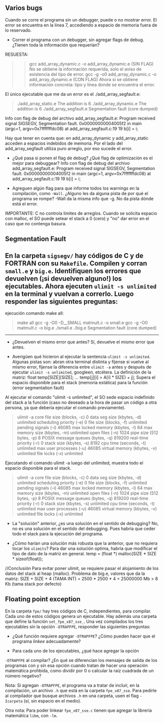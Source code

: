 ## Varios bugs

Cuando se corre el programa sin un debugger, puede o no mostrar error.
El error se encuentra en la línea 7, accediendo a espacio de memoria fuera de lo reservado.

- Correr el programa con un debugger, sin agregar flags de
debug. ¿Tienen toda la información que requerían?

RESUESTA: 
>> gcc add_array_dynamic.c -o add_array_dynamic.e  (SIN FLAG)
No se obtiene la informacíón requerida, solo el aviso de existencia del tipo de error.
>> gcc -g -o0 add_array_dynamic.c -o add_array_dynamic.e (CON FLAG)
Ahora sí se obtiene información concreta: tipo y línea donde se encuentra el error.

El único ejecutable que me da un error es el ./add_array_segfault.e: 
>./add_array_static.e 
The addition is 6
>./add_array_dynamic.e 
The addition is 6
>./add_array_segfault.e 
Segmentation fault (core dumped)

Info con flag de debug del archivo add_array_segfault.e:
Program received signal SIGSEGV, Segmentation fault.
0x00000000004005f2 in main (argc=1, argv=0x7fffffffdc08) at add_array_segfault.c:19
19	    b[i] = i;

Hay que tener en cuenta que: en add_array_dynamic y add_array_static acceden a espacios indebidos de memoria.
Por el lado del add_array_segfault utiliza puro arreglo, por eso sucede el error.

- ¿Qué pasa si ponen el flag de debug? ¿Qué flag de optimización es el
mejor para debuggear?
Info con flag de debug del archivo add_array_segfault.e:
Program received signal SIGSEGV, Segmentation fault.
0x00000000004005f2 in main (argc=1, argv=0x7fffffffdc08) at add_array_segfault.c:19
19	    b[i] = i;

- Agreguen algún flag para que informe todos los warnings en la
compilación, como `-Wall`. ¿Alguno les da alguna pista de por qué el
programa se rompe?
-Wall da la misma info que -g. No da pista dónde está el error.

IMPORTANTE: C no controla límites de arreglos. Cuando se solicita espacio con malloc, el SO puede setear el stack a 0 (cero) y "no" dar error en el caso que no contenga basura.


## Segmentation Fault

En la carpeta `sigsegv/` hay códigos de C y de FORTRAN con su
`Makefile`.  Compilen y corran `small.e` y `big.e`.  Identifiquen los
errores que devuelven (¡si devuelven alguno!) los ejecutables.  Ahora
ejecuten `ulimit -s unlimited` en la terminal y vuelvan a
correrlo. Luego responder las siguientes preguntas:
------------------
ejecución comando make all:
>make all
gcc  -g -O0 -D__SMALL matmult.c -o small.e
gcc  -g -O0 matmult.c -o big.e
>./small.e 
>./big.e 
Segmentation fault (core dumped)
------------------

- ¿Devuelven el mismo error que antes?
Sí, devuelve el mismo error que antes.


- Averigüen qué hicieron al ejecutar la sentencia `ulimit -s
unlimited`. Algunas pistas son: abran otra terminal distinta y fíjense
si vuelve al mismo error, fíjense la diferencia entre `ulimit -a`
antes y después de ejecutar `ulimit -s unlimited`, googleen, etcétera.
La definición de la matriz:
float temp[SIZE][SIZE];
...
temp[j][i] = A[(i * SIZE) + j];
Supera el espacio disponible para el stack (memoria estática) para la función (error segmentation fault)

Al ejecutar el comando "ulimit -s unlimited", el SO sede espacio indefinido del stack a la función (caso no 
deseado a la hora de pasar un código a otra persona, ya que debería ejecutar el comando previamente).

>ulimit -a
core file size          (blocks, -c) 0
data seg size           (kbytes, -d) unlimited
scheduling priority             (-e) 0
file size               (blocks, -f) unlimited
pending signals                 (-i) 46085
max locked memory       (kbytes, -l) 64
max memory size         (kbytes, -m) unlimited
open files                      (-n) 1024
pipe size            (512 bytes, -p) 8
POSIX message queues     (bytes, -q) 819200
real-time priority              (-r) 0
stack size              (kbytes, -s) 8192
cpu time               (seconds, -t) unlimited
max user processes              (-u) 46085
virtual memory          (kbytes, -v) unlimited
file locks                      (-x) unlimited

Ejecutando el comando ulimit -a luego del unlimited, muestra todo el espacio disponible para el stack.

>ulimit -a
core file size          (blocks, -c) 0
data seg size           (kbytes, -d) unlimited
scheduling priority             (-e) 0
file size               (blocks, -f) unlimited
pending signals                 (-i) 46085
max locked memory       (kbytes, -l) 64
max memory size         (kbytes, -m) unlimited
open files                      (-n) 1024
pipe size            (512 bytes, -p) 8
POSIX message queues     (bytes, -q) 819200
real-time priority              (-r) 0
stack size              (kbytes, -s) unlimited
cpu time               (seconds, -t) unlimited
max user processes              (-u) 46085
virtual memory          (kbytes, -v) unlimited
file locks                      (-x) unlimited


- La "solución" anterior, ¿es una solución en el sentido de debugging?
No, no es una solución en el sentido del debugging. Pues habría que ceder todo el stack para la ejecución 
del programa.

- ¿Cómo harían una solución más robusta que la anterior, que no
requiera tocar los `ulimits`?
Para dar una solución optima, habría que modificar el tipo de dato de la matriz en general.
temp = (float *) malloc(SIZE * SIZE * sizeof(float));

//Conclusión
Para evitar poner ulimit, se requiere pasar el alojamiento de los datos del stack al heap (malloc).
Problema de big.e, valores que da la matriz: SIZE + SIZE + 4 (TAMA INT) = 2500 * 2500 * 4 = 25000000 Mb > 8 Kb (tama stack por defecto)



## Floating point exception

En la carpeta `fpe/` hay tres códigos de C, independientes, para
compilar.  Cada uno de estos códigos genera un ejecutable. Hay además
una carpeta que define la función `set_fpe_x87_sse_`. Una vez
compilados los tres ejecutables sin la opción `-DTRAPFPE`, responder
las siguientes preguntas:

- ¿Qué función requiere agregar `-DTRAPFPE`? ¿Cómo pueden hacer que el
programa *linkee* adecuadamente?


- Para cada uno de los ejecutables, ¿qué hace agregar la opción


`-DTRAPFPE` al compilar? ¿En qué se diferencian los mensajes de salida
de los programas con y sin esa opción cuando tratan de hacer una
operación matemática prohbida, como dividir por 0 o calcular la raíz
cuadrada de un número negativo?

Nota: Si agregan `-DTRAPFPE`, el programa va a tratar de incluir, en
la compilación, un archivo `.h` que está en la carpeta
`fpe_x87_sse`. Para pedirle al compilador que busque archivos `.h` en
una carpeta, usen el flag `-Icarpeta` (sí, sin espacio en el medio).

Otra nota: Para poder linkear `fpe_x87_sse.c` tienen que agregar la
librería matemática `libm`, con `-lm`.